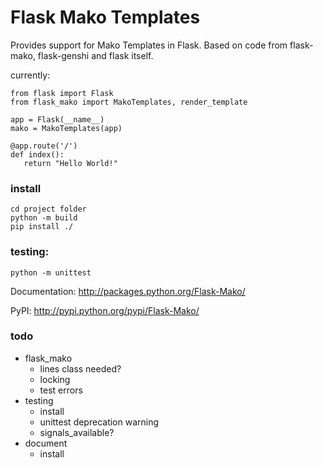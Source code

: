 Flask Mako Templates
====================

Provides support for Mako Templates in Flask. Based on code from flask-mako,
flask-genshi and flask itself.

currently:

    from flask import Flask
    from flask_mako import MakoTemplates, render_template

    app = Flask(__name__)
    mako = MakoTemplates(app)
   
    @app.route('/')
    def index():
       return "Hello World!"
       
       
### install

    cd project folder
    python -m build
    pip install ./
       

### testing:

    python -m unittest
       
       
Documentation: http://packages.python.org/Flask-Mako/

PyPI: http://pypi.python.org/pypi/Flask-Mako/


### todo 

- flask_mako
  - lines class needed?
  - locking
  - test errors
- testing
  - install
  - unittest deprecation warning
  - signals_available?
- document
  - install
